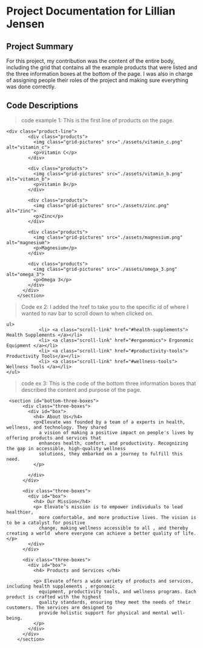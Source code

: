 # Project Documentation for Lillian Jensen

## Project Summary
For this project, my contribution was the content of the entire body, including the grid that contains all the example products that were listed and the three information boxes at the bottom of the page. I was also in charge of assigning people their roles of the project and making sure everything was done correctly.

## Code Descriptions
> code example 1: This is the first line of products on the page. 
```
<div class="product-line">
        <div class="products">
          <img class="grid-pictures" src="./assets/vitamin_c.png" alt="vitamin_c">
          <p>Vitamin C</p>
        </div>

        <div class="products">
          <img class="grid-pictures" src="./assets/vitamin_b.png" alt="vitamin_b">
          <p>Vitamin B</p>
        </div>

        <div class="products">
          <img class="grid-pictures" src="./assets/zinc.png" alt="zinc">
          <p>Zinc</p>
        </div>

        <div class="products">
          <img class="grid-pictures" src="./assets/magnesium.png" alt="magnesium">
          <p>Magnesium</p>
        </div>

        <div class="products">
          <img class="grid-pictures" src="./assets/omega_3.png" alt="omega_3">
          <p>Omega 3</p>
        </div>
      </div>
    </section>

```
> Code ex 2: I added the href to take you to the specific id of where I wanted to nav bar to scroll down to when clicked on.
```
ul>
            <li> <a class="scroll-link" href="#health-supplements"> Health Supplements </a></li>
            <li> <a class="scroll-link" href="#erganomics"> Ergonomic Equipment </a></li>
            <li> <a class="scroll-link" href="#productivity-tools"> Productivity Tools</a></li>
            <li> <a class="scroll-link" href="#wellness-tools"> Wellness Tools </a></li>
</ul>

```

> code ex 3: This is the code of the bottom three information boxes that described the content and purpose of the page. 
```
 <section id="bottom-three-boxes">
      <div class="three-boxes">
        <div id="box">
          <h4> About Us</h4>
          <p>Elevate was founded by a team of a experts in health, wellness, and technology. They shared 
            a vision of making a positive impact on people's lives by offering products and services that 
            enhances health, comfort, and productivity. Recognizing the gap in accessible, high-quality wellness 
            solutions, they embarked on a journey to fulfill this need.
          </p>

        </div>
      </div>

      <div class="three-boxes">
        <div id="box">
          <h4> Our Mission</h4>
          <p> Elevate’s mission is to empower individuals to lead healthier,
            more comfortable, and more productive lives. The vision is to be a catalyst for positive
            change, making wellness accessible to all , and thereby creating a world  where everyone can achieve a better quality of life.</p> 
        </div>
      </div>

      <div class="three-boxes">
        <div id="box">
          <h4> Products and Services </h4>

          <p> Elevate offers a wide variety of products and services, including health supplements , ergonomic 
            equipment, productivity tools, and wellness programs. Each product is crafted with the highest 
            quality standards, ensuring they meet the needs of their customers. The services are designed to 
            provide holistic support for physical and mental well-being.
          </p>
        </div>
      </div>
    </section>

```